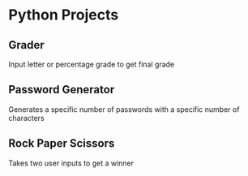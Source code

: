 # Python Projects

## Grader
Input letter or percentage grade to get final grade

## Password Generator
Generates a specific number of passwords with a specific number of characters

## Rock Paper Scissors
Takes two user inputs to get a winner
